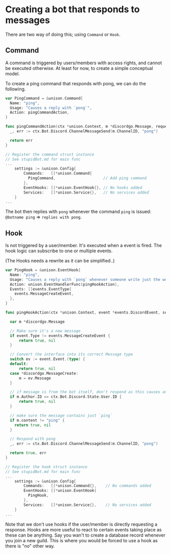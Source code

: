 # Creating a bot that responds to messages

There are two way of doing this; using `Command` or `Hook`.

## Command

A command is triggered by users/members with access rights, and cannot be executed otherwise. At least for now, to create a simple conceptual model.

To create a ping command that responds with pong, we can do the following.

```go
var PingCommand = &unison.Command{
  Name: "ping",
  Usage: "Causes a reply with `pong`",
  Action: pingCommandAction,
}

func pingCommandAction(ctx *unison.Context, m *discordgo.Message, request string) error {
  _, err := ctx.Bot.Discord.ChannelMessageSend(m.ChannelID, "pong")

  return err
}

// Register the command struct instance
// See stupidBot.md for main func
...
    settings := &unison.Config{
        Commands:   []*unison.Command{
          PingCommand,                     // Add ping command
        },
        EventHooks: []*unison.EventHook{}, // No hooks added
        Services:   []*unison.Service{},   // No services added
    }
...
```

The bot then replies with `pong` whenever the command `ping` is issued: `@botname ping` => `replies with pong`.

## Hook

Is not triggered by a user/member. It's executed when a event is fired. The hook logic can subscribe to one or multiple events.

(The Hooks needs a rewrite as it can be simplified..)

```go
var PingHook = &unison.EventHook{
  Name: "ping",
  Usage: "Causes a reply with `pong` whenever someone write just the word `ping`",
  Action: unison.EventHandlerFunc(pingHookAction),
  Events: []events.EventType{
    events.MessageCreateEvent,
  },
}

func pingHookAction(ctx *unison.Context, event *events.DiscordEvent, self bool) (handled bool, err error) {

  var m *discordgo.Message

  // Make sure it's a new message
  if event.Type != events.MessageCreateEvent {
      return true, nil
  }

  // Convert the interface into its correct Message type
  switch ev := event.Event.(type) {
  default:
      return true, nil
  case *discordgo.MessageCreate:
      m = ev.Message
  }

  // if message is from the bot itself, don't respond as this causes an eternal loop.
  if m.Author.ID == ctx.Bot.Discord.State.User.ID {
      return true, nil
  }

  // make sure the message contains just `ping`
  if m.content != "ping" {
    return true, nil
  }

  // Respond with pong
  _, err := ctx.Bot.Discord.ChannelMessageSend(m.ChannelID, "pong")

  return true, err
}

// Register the hook struct instance
// See stupidBot.md for main func
...
    settings := &unison.Config{
        Commands:   []*unison.Command{},    // No commands added
        EventHooks: []*unison.EventHook{
          PingHook,
        },
        Services:   []*unison.Service{},    // No services added
    }
...
```

Note that we don't use hooks if the user/member is directly requesting a response. Hooks are more useful to react to certain events taking place as these can be anything. Say you wan't to create a database record whenever you join a new guild. This is where you would be forced to use a hook as there is "no" other way.
